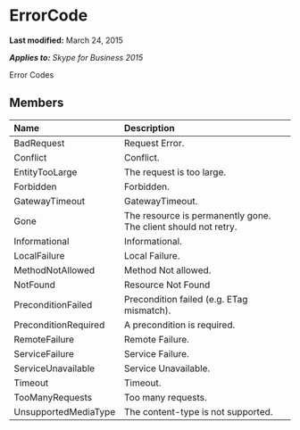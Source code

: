 
# ErrorCode 

 **Last modified:** March 24, 2015

 _**Applies to:** Skype for Business 2015_

Error Codes


## Members





|**Name**|**Description**|
|:-----|:-----|
|BadRequest|Request Error.|
|Conflict|Conflict.|
|EntityTooLarge|The request is too large.|
|Forbidden|Forbidden.|
|GatewayTimeout|GatewayTimeout.|
|Gone|The resource is permanently gone. The client should not retry.|
|Informational|Informational.|
|LocalFailure|Local Failure.|
|MethodNotAllowed|Method Not allowed.|
|NotFound|Resource Not Found|
|PreconditionFailed|Precondition failed (e.g. ETag mismatch).|
|PreconditionRequired|A precondition is required.|
|RemoteFailure|Remote Failure.|
|ServiceFailure|Service Failure.|
|ServiceUnavailable|Service Unavailable.|
|Timeout|Timeout.|
|TooManyRequests|Too many requests.|
|UnsupportedMediaType|The content-type is not supported.|
